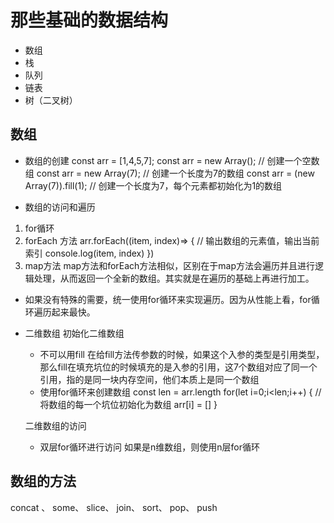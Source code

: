 # 那些基础的数据结构
  - 数组
  - 栈
  - 队列
  - 链表
  - 树（二叉树）

## 数组
  - 数组的创建 
    const arr = [1,4,5,7];
    const arr = new Array();  // 创建一个空数组
    const arr = new Array(7);  // 创建一个长度为7的数组
    const arr = (new Array(7)).fill(1); // 创建一个长度为7，每个元素都初始化为1的数组

 - 数组的访问和遍历
  1. for循环
  2. forEach 方法
    arr.forEach((item, index)=> {
        // 输出数组的元素值，输出当前索引
        console.log(item, index)
    })
  3. map方法
  map方法和forEach方法相似，区别在于map方法会遍历并且进行逻辑处理，从而返回一个全新的数组。其实就是在遍历的基础上再进行加工。

  * 如果没有特殊的需要，统一使用for循环来实现遍历。因为从性能上看，for循环遍历起来最快。

  - 二维数组
    初始化二维数组
     - 不可以用fill
       在给fill方法传参数的时候，如果这个入参的类型是引用类型，那么fill在填充坑位的时候填充的是入参的引用，这7个数组对应了同一个引用，指的是同一块内存空间，他们本质上是同一个数组
     - 使用for循环来创建数组
        const len = arr.length
        for(let i=0;i<len;i++) {
            // 将数组的每一个坑位初始化为数组
            arr[i] = []
        }

    二维数组的访问
     - 双层for循环进行访问
     如果是n维数组，则使用n层for循环

## 数组的方法
  concat 、 some、 slice、 join、 sort、 pop、 push
        